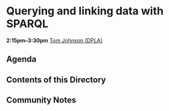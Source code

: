 # Querying and linking data with SPARQL
**2:15pm–3:30pm**
[Tom Johnson (DPLA)](http://www.twitter.com/no_reply)

## Agenda


## Contents of this Directory


## Community Notes
